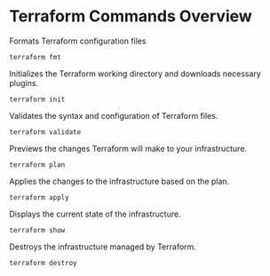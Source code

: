 # Terraform Commands Overview

Formats Terraform configuration files
```
terraform fmt
```

Initializes the Terraform working directory and downloads necessary plugins.
```
terraform init
```

Validates the syntax and configuration of Terraform files.
```
terraform validate
```

Previews the changes Terraform will make to your infrastructure.
```
terraform plan
```

Applies the changes to the infrastructure based on the plan.
```
terraform apply
```

Displays the current state of the infrastructure.
```
terraform show
```

Destroys the infrastructure managed by Terraform.
```
terraform destroy
```
